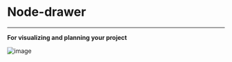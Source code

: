 # Node-drawer

---

**For visualizing and planning your project**

![image](https://user-images.githubusercontent.com/90701667/179565270-97dd24b4-f0cc-4b8a-b0a2-e15bfc80d3fe.png)
